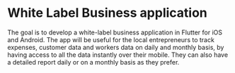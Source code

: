 # White Label Business application
The goal is to develop a white-label business application in Flutter for iOS and Android. The app will be useful for the local entrepreneurs to track expenses, customer data and workers data on daily and monthly basis, by having access to all the data instantly over their mobile. They can also have a detailed report daily or on a monthly basis as they prefer.
